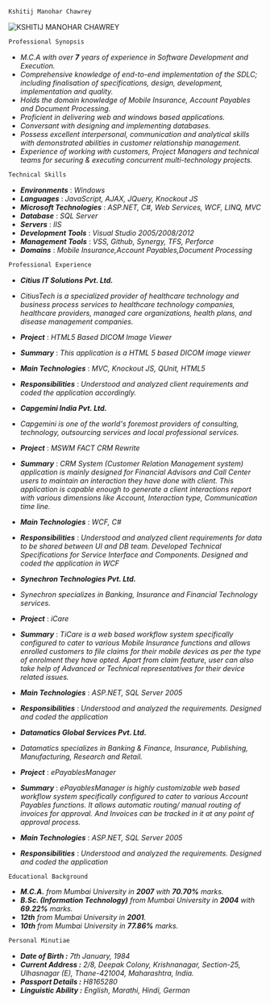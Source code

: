 ```sh
Kshitij Manohar Chawrey
```

![KSHITIJ MANOHAR CHAWREY](https://cloud.githubusercontent.com/assets/11867738/7063482/d2b2067c-dec4-11e4-9c48-1a5e956d23d0.jpg)

```sh
Professional Synopsis
```

* _M.C.A with over **7** years of experience in Software Development and Execution._
* _Comprehensive knowledge of end-to-end implementation of the SDLC; including 
finalisation of specifications, design, development, implementation and quality._
* _Holds the domain knowledge of Mobile Insurance, Account Payables and Document Processing._
* _Proficient in delivering web and windows based applications._
* _Conversant with designing and implementing databases._
* _Possess excellent interpersonal, communication and analytical skills with demonstrated abilities in customer relationship management._
* _Experience of working with customers, Project Managers and technical teams for securing & executing concurrent multi-technology projects._ 

```sh
Technical Skills
```

* **_Environments_** : _Windows_
* **_Languages_** : _JavaScript, AJAX, JQuery, Knockout JS_
* **_Microsoft Technologies_** : _ASP.NET, C#, Web Services, WCF, LINQ, MVC_
* **_Database_** : _SQL Server_
* **_Servers_** : _IIS_
* **_Development Tools_** : _Visual Studio 2005/2008/2012_
* **_Management Tools_** : _VSS, Github, Synergy, TFS, Perforce_ 
* **_Domains_** : _Mobile Insurance,Account Payables,Document Processing_

```sh
Professional Experience
```

* **_Citius IT Solutions Pvt. Ltd._**

 * _CitiusTech is a specialized provider of healthcare technology and business process services to healthcare technology companies, healthcare providers, managed care organizations, health plans, and disease management companies._
 * **_Project_** : _HTML5 Based DICOM Image Viewer_
 * **_Summary_** : _This application is a HTML 5 based DICOM image viewer_
 * **_Main Technologies_** : _MVC, Knockout JS, QUnit, HTML5_
 * **_Responsibilities_** : _Understood and analyzed client requirements and coded the application accordingly._
    

* **_Capgemini India Pvt. Ltd._**

 * _Capgemini is one of the world's foremost providers of consulting, technology, outsourcing services and local professional services._
 * **_Project_** : _MSWM FACT CRM Rewrite_
 * **_Summary_** : _CRM System (Customer Relation Management system) application is mainly designed for Financial Advisors and Call Center users to maintain an interaction they have done with client. This application is capable enough to generate a client interactions report with various dimensions like Account, Interaction type, Communication time line._
 * **_Main Technologies_** : _WCF, C#_
 * **_Responsibilities_** : _Understood and analyzed client requirements for data to be shared between UI and DB team. Developed Technical Specifications for Service Interface and Components. Designed and coded the application in WCF_
 
    
* **_Synechron Technologies Pvt. Ltd._**

 * _Synechron specializes in Banking, Insurance and Financial Technology services._
 * **_Project_** : _iCare_
 * **_Summary_** : _TiCare is a web based workflow system specifically configured to cater to various Mobile Insurance functions and allows enrolled customers to file claims for their mobile devices as per the type of enrolment they have opted. Apart from claim feature, user can also take help of Advanced or Technical representatives for their device related issues._
 * **_Main Technologies_** : _ASP.NET, SQL Server 2005_
 * **_Responsibilities_** : _Understood and analyzed the requirements. Designed and coded the application_

 
* **_Datamatics Global Services Pvt. Ltd._**

 * _Datamatics specializes in Banking & Finance, Insurance, Publishing, Manufacturing, Research and Retail._
 * **_Project_** : _ePayablesManager_
 * **_Summary_** : _ePayablesManager is highly customizable web based workflow system specifically configured to cater to various Account Payables functions. It allows automatic routing/ manual routing of invoices for approval. And Invoices can be tracked in it at any point of approval process._
 * **_Main Technologies_** : _ASP.NET, SQL Server 2005_
 * **_Responsibilities_** : _Understood and analyzed the requirements. Designed and coded the application_

```sh
Educational Background
```

* _**M.C.A.** from Mumbai University in **2007** with **70.70%** marks._
* _**B.Sc. (Information Technology)** from Mumbai University in **2004** with **69.22%** marks._
* _**12th** from Mumbai University in **2001**._
* _**10th** from Mumbai University in **77.86%** marks._

```sh
Personal Minutiae
```

* _**Date of Birth :**_ _7th January, 1984_
* _**Current Address :**_ _2/8, Deepak Colony, Krishnanagar, Section-25, Ulhasnagar (E), Thane-421004, Maharashtra, India._
* _**Passport Details :**_ _H8165280_
* _**Linguistic Ability :**_ _English, Marathi, Hindi, German_

